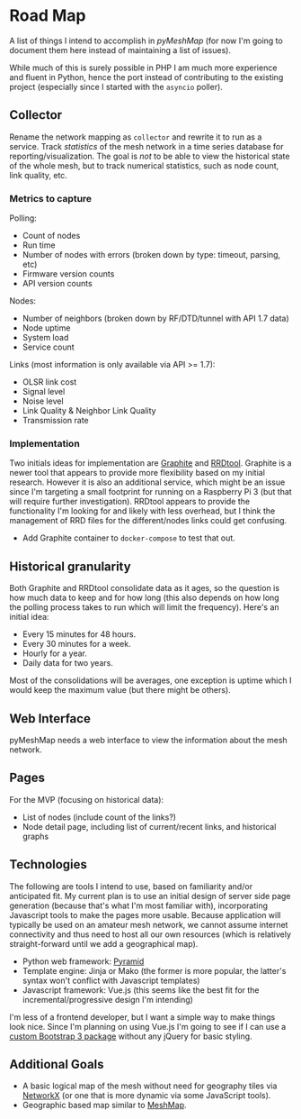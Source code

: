 Road Map
========

A list of things I intend to accomplish in *pyMeshMap*
(for now I'm going to document them here instead of maintaining a list of issues).

While much of this is surely possible in PHP I am much more experience and fluent in Python,
hence the port instead of contributing to the existing project
(especially since I started with the `asyncio` poller).

Collector
---------

Rename the network mapping as `collector` and rewrite it to run as a service.
Track *statistics* of the mesh network in a time series database for reporting/visualization.  The goal is *not* to be able to view the historical state of the whole mesh, but to track numerical statistics, such as node count, link quality, etc.

### Metrics to capture
Polling:
* Count of nodes
* Run time
* Number of nodes with errors (broken down by type: timeout, parsing, etc)
* Firmware version counts
* API version counts

Nodes:
* Number of neighbors (broken down by RF/DTD/tunnel with API 1.7 data)
* Node uptime
* System load
* Service count

Links (most information is only available via API >= 1.7):
* OLSR link cost
* Signal level
* Noise level
* Link Quality & Neighbor Link Quality
* Transmission rate

### Implementation
Two initials ideas for implementation are [Graphite](https://graphiteapp.org/) and [RRDtool](https://oss.oetiker.ch/rrdtool/).
Graphite is a newer tool that appears to provide more flexibility based on my initial research.
However it is also an additional service, which might be an issue since I'm targeting a small footprint for running on a Raspberry Pi 3
(but that will require further investigation).
RRDtool appears to provide the functionality I'm looking for and likely with less overhead, but I think the management of RRD files for the different/nodes links could get confusing.

* Add Graphite container to `docker-compose` to test that out.

## Historical granularity
Both Graphite and RRDtool consolidate data as it ages, so the question is how much data to keep and for how long (this also depends on how long the polling process takes to run which will limit the frequency).  Here's an initial idea:
* Every 15 minutes for 48 hours.
* Every 30 minutes for a week.
* Hourly for a year.
* Daily data for two years.

Most of the consolidations will be averages, one exception is uptime which I would keep the maximum value (but there might be others).


Web Interface
-------------

pyMeshMap needs a web interface to view the information about the mesh network.

## Pages
For the MVP (focusing on historical data):
* List of nodes (include count of the links?)
* Node detail page, including list of current/recent links, and historical graphs

## Technologies
The following are tools I intend to use, based on familiarity and/or anticipated fit.
My current plan is to use an initial design of server side page generation
(because that's what I'm most familiar with),
incorporating Javascript tools to make the pages more usable.
Because application will typically be used on an amateur mesh network,
we cannot assume internet connectivity and thus need to host all our own resources
(which is relatively straight-forward until we add a geographical map).

* Python web framework: [Pyramid](https://trypyramid.com/)
* Template engine: Jinja or Mako (the former is more popular, the latter's syntax won't conflict with Javascript templates)
* Javascript framework: Vue.js (this seems like the best fit for the incremental/progressive design I'm intending)

I'm less of a frontend developer, but I want a simple way to make things look nice.
Since I'm planning on using Vue.js I'm going to see if I can use a [custom Bootstrap 3 package](https://getbootstrap.com/docs/3.4/customize/) without any jQuery for basic styling.

Additional Goals
----------------

* A basic logical map of the mesh without need for geography tiles via [NetworkX](https://networkx.github.io/documentation/stable/index.html)
  (or one that is more dynamic via some JavaScript tools).
* Geographic based map similar to [MeshMap](https://gitlab.kg6wxc.net/mesh/meshmap).
